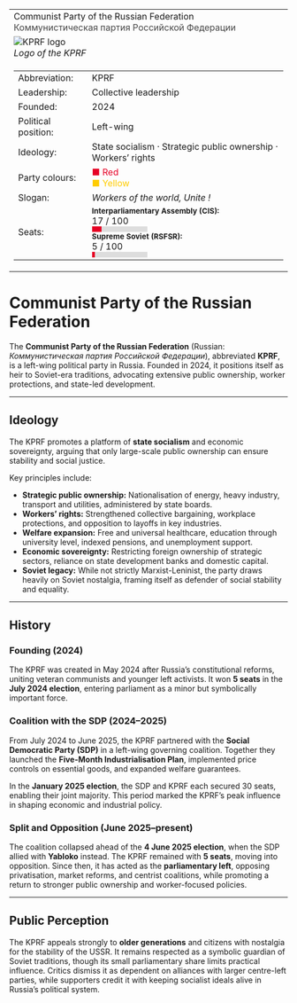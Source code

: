 <div class="infobox-right">
  <table class="infobox">
    <tr><td class="title">Communist Party of the Russian Federation<br/><span style="font-weight:400; opacity:.8;">Коммунистическая партия Российской Федерации</span></td></tr>


<!-- Logo -->
<tr><td class="section center">
  <img class="logo" src="../../../../_assets/images/parties/kprf/logo.png" alt="KPRF logo" />
  <div class="caption"><em>Logo of the KPRF</em></div>
</td></tr>

<tr><td class="section">
  <table class="kv">
    <tr><td class="k">Abbreviation:</td><td class="v">KPRF</td></tr>
    <tr><td class="k">Leadership:</td><td class="v">Collective leadership</td></tr>
    <tr><td class="k">Founded:</td><td class="v">2024</td></tr>
    <tr><td class="k">Political position:</td><td class="v">Left-wing</td></tr>
    <tr><td class="k">Ideology:</td><td class="v">State socialism · Strategic public ownership · Workers’ rights</td></tr>
    <tr><td class="k">Party colours:</td><td class="v"><span style="color:#e60026;">■ Red</span> </br> <span style="color:#ffcc00;">■ Yellow</span></td></tr>
    <tr><td class="k">Slogan:</td><td class="v"><em>Workers of the world, Unite !</em></td></tr>
    <tr><td class="k">Seats:</td>
        <td class="v">
        <div><strong><small>Interparliamentary Assembly (CIS):</small></strong><br/> 17 / 100</div>
        <div style="background:#ddd; width:100px; height:10px; position:relative;">
        <div style="background:#e60026; width:17px; height:10px;"></div>
        </div>
        <div><strong><small>Supreme Soviet (RSFSR):</small></strong><br/> 5 / 100</div>
        <div style="background:#ddd; width:100px; height:10px; position:relative;">
        <div style="background:#e60026; width:5px; height:10px;"></div>
        </div>
        </td>
  </table>
</td></tr>

  </table>
</div>

# Communist Party of the Russian Federation

The **Communist Party of the Russian Federation** (Russian: *Коммунистическая партия Российской Федерации*), abbreviated **KPRF**, is a left-wing political party in Russia. Founded in 2024, it positions itself as heir to Soviet-era traditions, advocating extensive public ownership, worker protections, and state-led development.

---

## Ideology

The KPRF promotes a platform of **state socialism** and economic sovereignty, arguing that only large-scale public ownership can ensure stability and social justice.

Key principles include:

* **Strategic public ownership:** Nationalisation of energy, heavy industry, transport and utilities, administered by state boards.
* **Workers’ rights:** Strengthened collective bargaining, workplace protections, and opposition to layoffs in key industries.
* **Welfare expansion:** Free and universal healthcare, education through university level, indexed pensions, and unemployment support.
* **Economic sovereignty:** Restricting foreign ownership of strategic sectors, reliance on state development banks and domestic capital.
* **Soviet legacy:** While not strictly Marxist-Leninist, the party draws heavily on Soviet nostalgia, framing itself as defender of social stability and equality.

---

## History

### Founding (2024)

The KPRF was created in May 2024 after Russia’s constitutional reforms, uniting veteran communists and younger left activists. It won **5 seats** in the **July 2024 election**, entering parliament as a minor but symbolically important force.

### Coalition with the SDP (2024–2025)

From July 2024 to June 2025, the KPRF partnered with the **Social Democratic Party (SDP)** in a left-wing governing coalition. Together they launched the **Five-Month Industrialisation Plan**, implemented price controls on essential goods, and expanded welfare guarantees.

In the **January 2025 election**, the SDP and KPRF each secured 30 seats, enabling their joint majority. This period marked the KPRF’s peak influence in shaping economic and industrial policy.

### Split and Opposition (June 2025–present)

The coalition collapsed ahead of the **4 June 2025 election**, when the SDP allied with **Yabloko** instead. The KPRF remained with **5 seats**, moving into opposition. Since then, it has acted as the **parliamentary left**, opposing privatisation, market reforms, and centrist coalitions, while promoting a return to stronger public ownership and worker-focused policies.

---

## Public Perception

The KPRF appeals strongly to **older generations** and citizens with nostalgia for the stability of the USSR. It remains respected as a symbolic guardian of Soviet traditions, though its small parliamentary share limits practical influence. Critics dismiss it as dependent on alliances with larger centre-left parties, while supporters credit it with keeping socialist ideals alive in Russia’s political system.
